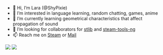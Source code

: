 - 👋 Hi, I’m Lara (@ShyPixie)
- 👀 I’m interested in language learning, random chatting, games, anime
- 🌱 I’m currently learning geometrical characteristics that affect propagation of sound
- 💞️ I’m looking for collaborators for [stlib](https://github.com/ShyPixie/stlib) and [steam-tools-ng](https://github.com/ShyPixie/steam-tools-ng)
- 📫 Reach me on [Steam](https://steamcommunity.com/id/LaraMonster) or [Mail](mailto://dev@lara.monster)

<img align="center" src="https://github-readme-stats.vercel.app/api?username=shypixie&count_private=true&show_icons=true&theme=transparent&title_color=FF0090&include_all_commits=false&text_bold=false" /> <img align="center" src="https://github-readme-stats.vercel.app/api/top-langs/?username=shypixie&theme=transparent&title_color=FF0090&text_bold=false&layout=compact&langs_count=8" />

